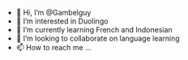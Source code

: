 - 👋 Hi, I’m @Gambelguy
- 👀 I’m interested in Duolingo
- 🌱 I’m currently learning French and Indonesian
- 💞️ I’m looking to collaborate on language learning
- 📫 How to reach me ...

<!---
Gambelguy/Gambelguy is a ✨ special ✨ repository because its `README.md` (this file) appears on your GitHub profile.
You can click the Preview link to take a look at your changes.
--->
